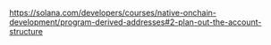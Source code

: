 https://solana.com/developers/courses/native-onchain-development/program-derived-addresses#2-plan-out-the-account-structure